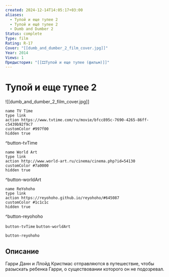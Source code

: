 ```yaml
---
created: 2024-12-14T14:05:17+03:00
aliases:
  - Тупой и еще тупее 2
  - Тупой и ещё тупее 2
  - Dumb and Dumber 2
Status: complete
Type: film
Rating: R-17
Cover: "[[dumb_and_dumber_2_film_cover.jpg]]"
Year: 2014
Views: 1
Предыстория: "[[🎞Тупой и еще тупее (фильм)]]"
---
```


# Тупой и еще тупее 2

![[dumb_and_dumber_2_film_cover.jpg]]

```button
name TV Time
type link
action https://www.tvtime.com/ru/movie/bfcc895c-7690-4265-86ff-c5439b92f9c7
customColor #997f00
hidden true
```
^button-tvTime

```button
name World Art
type link
action http://www.world-art.ru/cinema/cinema.php?id=54130
customColor #7a0000
hidden true
```
^button-worldArt

```button
name ReYohoho
type link
action https://reyohoho.github.io/reyohoho/#645087
customColor #1c1c1c
hidden true
```
^button-reyohoho



`button-tvTime` `button-worldArt`

`button-reyohoho`

## Описание

Гарри Данн и Ллойд Кристмас отправляются в путешествие, чтобы разыскать ребенка Гарри, о существовании которого он не подозревал.
